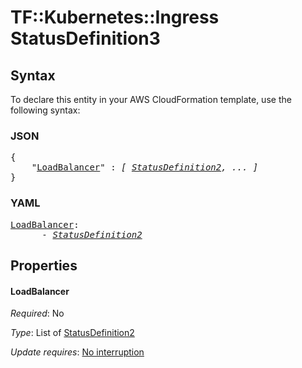 # TF::Kubernetes::Ingress StatusDefinition3

## Syntax

To declare this entity in your AWS CloudFormation template, use the following syntax:

### JSON

<pre>
{
    "<a href="#loadbalancer" title="LoadBalancer">LoadBalancer</a>" : <i>[ <a href="statusdefinition2.md">StatusDefinition2</a>, ... ]</i>
}
</pre>

### YAML

<pre>
<a href="#loadbalancer" title="LoadBalancer">LoadBalancer</a>: <i>
      - <a href="statusdefinition2.md">StatusDefinition2</a></i>
</pre>

## Properties

#### LoadBalancer

_Required_: No

_Type_: List of <a href="statusdefinition2.md">StatusDefinition2</a>

_Update requires_: [No interruption](https://docs.aws.amazon.com/AWSCloudFormation/latest/UserGuide/using-cfn-updating-stacks-update-behaviors.html#update-no-interrupt)

